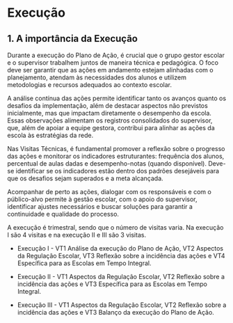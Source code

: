 # Execução

## 1. A importância da Execução

Durante a execução do Plano de Ação, é crucial que o grupo gestor escolar e o supervisor trabalhem juntos de maneira técnica e pedagógica. O foco deve ser garantir que as ações em andamento estejam alinhadas com o planejamento, atendam às necessidades dos alunos e utilizem metodologias e recursos adequados ao contexto escolar.

A análise contínua das ações permite identificar tanto os avanços quanto os desafios da implementação, além de destacar aspectos não previstos inicialmente, mas que impactam diretamente o desempenho da escola. Essas observações alimentam os registros consolidados do supervisor, que, além de apoiar a equipe gestora, contribui para alinhar as ações da escola às estratégias da rede.

Nas Visitas Técnicas, é fundamental promover a reflexão sobre o progresso das ações e monitorar os indicadores estruturantes: frequência dos alunos, percentual de aulas dadas e desempenho-notas (quando disponível). Deve-se identificar se os indicadores estão dentro dos padrões desejáveis para que os desafios sejam superados e a meta alcançada.

Acompanhar de perto as ações, dialogar com os responsáveis e com o público-alvo permite à gestão escolar, com o apoio do supervisor, identificar ajustes necessários e buscar soluções para garantir a continuidade e qualidade do processo.

A execução é trimestral, sendo que o número de visitas varia. Na execução I são 4 visitas e na execução II e III são 3 visitas.

-   Execução I \- VT1 Análise da execução do Plano de Ação, VT2 Aspectos da Regulação Escolar, VT3 Reflexão sobre a incidência das ações e VT4 Específica para as Escolas em Tempo Integral.

-   Execução II \- VT1 Aspectos da Regulação Escolar, VT2 Reflexão sobre a incidência das ações e VT3 Específica para as Escolas em Tempo Integral.

-   Execução III \- VT1 Aspectos da Regulação Escolar, VT2 Reflexão sobre a incidência das ações e VT3 Balanço da execução do Plano de Ação.

